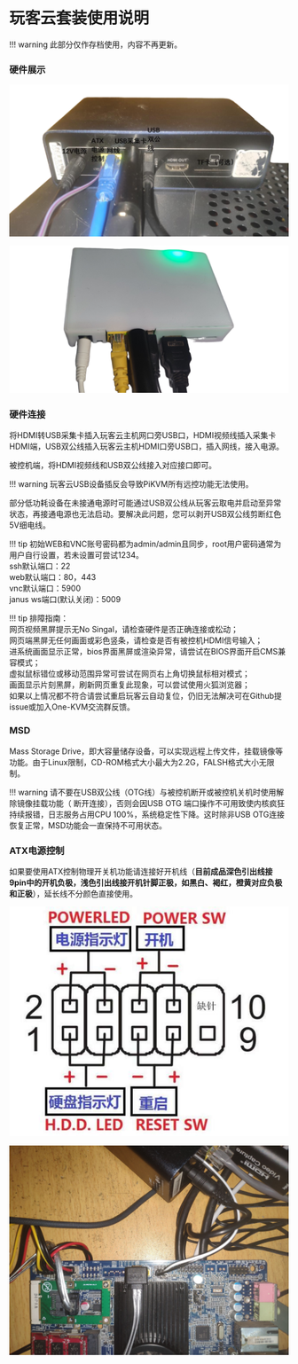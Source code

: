 # 玩客云套装使用说明

!!! warning
    此部分仅作存档使用，内容不再更新。

### **硬件展示**

![ae7bc732-0dc7-42a0-84fa-56f11c33d453](./img/ae7bc732-0dc7-42a0-84fa-56f11c33d453.png)

![image-20240609231232943](./img/image-20240609231232943.png)

### 硬件连接

将HDMI转USB采集卡插入玩客云主机网口旁USB口，HDMI视频线插入采集卡HDMI端，USB双公线插入玩客云主机HDMI口旁USB口，插入网线，接入电源。

被控机端，将HDMI视频线和USB双公线接入对应接口即可。

!!! warning
    玩客云USB设备插反会导致PiKVM所有远控功能无法使用。

部分低功耗设备在未接通电源时可能通过USB双公线从玩客云取电并启动至异常状态，再接通电源也无法启动。要解决此问题，您可以剥开USB双公线剪断红色5V细电线。

!!! tip
    初始WEB和VNC账号密码都为admin/admin且同步，root用户密码通常为用户自行设置，若未设置可尝试1234。<br>ssh默认端口：22<br>web默认端口：80，443<br>vnc默认端口：5900<br>janus ws端口(默认关闭)：5009

!!! tip
    排障指南：<br>网页视频黑屏提示无No Singal，请检查硬件是否正确连接或松动；<br>网页端黑屏无任何画面或彩色竖条，请检查是否有被控机HDMI信号输入；<br>进系统画面显示正常，bios界面黑屏或渲染异常，请尝试在BIOS界面开启CMS兼容模式；<br>虚拟鼠标错位或移动范围异常可尝试在网页右上角切换鼠标相对模式；<br>画面显示片刻黑屏，刷新网页重复此现象，可以尝试使用火狐浏览器；<br>如果以上情况都不符合请尝试重启玩客云自动复位，仍旧无法解决可在Github提issue或加入One-KVM交流群反馈。



### MSD

Mass Storage Drive，即大容量储存设备，可以实现远程上传文件，挂载镜像等功能。由于Linux限制，CD-ROM格式大小最大为2.2G，FALSH格式大小无限制。

!!! warning
    请不要在USB双公线（OTG线）与被控机断开或被控机关机时使用解除镜像挂载功能（ 断开连接），否则会因USB OTG 端口操作不可用致使内核疯狂持续报错，日志服务占用CPU 100%，系统稳定性下降。这时除非USB OTG连接恢复正常，MSD功能会一直保持不可用状态。



### ATX电源控制

如果要使用ATX控制物理开关机功能请连接好开机线（**目前成品深色引出线接9pin中的开机负极，浅色引出线接开机针脚正极，如黑白、褐红，橙黄对应负极和正极**），延长线不分颜色直接使用。

![img](./img/1717946862304-33.png)

![img](./img/1717946858221-30.jpeg)
